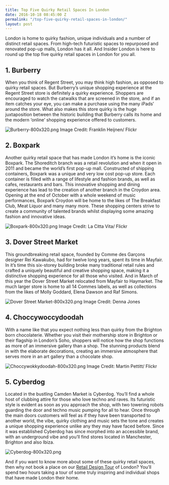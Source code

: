 ```yaml
---
title: Top Five Quirky Retail Spaces In London
date: 2016-10-18 08:45:00 Z
permalink: "/top-five-quirky-retail-spaces-in-london/"
layout: post
---
```


London is home to quirky fashion, unique individuals and a number of distinct retail spaces. From high-tech futuristic spaces to repurposed and renovated pop-up malls, London has it all. And Insider London is here to round up the top five quirky retail spaces in London for you all. 

## 1. Burberry
When you think of Regent Street, you may think high fashion, as opposed to quirky retail spaces. But Burberry’s unique shopping experience at the Regent Street store is definitely a quirky experience. Shoppers are encouraged to watch the catwalks that are screened in the store, and if an item catches your eye, you can make a purchase using the many iPads’ around the store. What also makes this store quirky is the huge juxtaposition between the historic building that Burberry calls its home and the modern ‘online’ shopping experience offered to customers. 

![Burberry-800x320.png](/uploads/Burberry-800x320.png)
Image Credit: Franklin Heijnen/ Flickr

## 2. Boxpark
Another quirky retail space that has made London it’s home is the iconic Boxpark. The Shoreditch branch was a retail revolution and when it open in 2011 and became the world’s first pop-up mall. Constructed of shipping containers, Boxpark was a unique and very low cost pop-up store. Each container is filled with a range of lifestyle and fashion brands, as well as cafes, restaurants and bars. This innovative shopping and dining experience has lead to the creation of another branch in the Croydon area. Opening at the end of October with a whole weekend of music performances, Boxpark Croydon will be home to the likes of The Breakfast Club, Meat Liquor and many many more. These shopping centers strive to create a community of talented brands whilst displaying some amazing fashion and innovative ideas. 

![Boxpark-800x320.png](/uploads/Boxpark-800x320.png)
Image Credit: La Citta Vita/ Flickr

## 3. Dover Street Market
This groundbreaking retail space, founded by Comme des Garçons designer Rei Kawakubo, had for twelve long years, spent its time in Mayfair. In it’s time this six-storey building broke many traditional retail rules and crafted a uniquely beautiful and creative shopping space, making it a distinctive shopping experience for all those who visited. And in March of this year the Dover Street Market relocated from Mayfair to Haymarket. The much larger store is home to all 14 Commes labels, as well as collections from the likes of Molly Goddard, Elena Dawson and Raf Simons. 

![Dover Street Market-800x320.png](/uploads/Dover%20Street%20Market-800x320.png)
Image Credit: Denna Jones

## 4. Choccywoccydoodah
With a name like that you expect nothing less than quirky from the Brighton born chocolaterie. Whether you visit their mothership store in Brighton or their flagship in London’s Soho, shoppers will notice how the shop functions as more of an immersive gallery than a shop. The stunning products blend in with the elaborate decorations, creating an immersive atmosphere that serves more in an art gallery than a chocolate shop. 

![Choccywokkydoodah-800x320.png](/uploads/Choccywokkydoodah-800x320.png)
Image Credit: Martin Pettitt/ Flickr

## 5. Cyberdog
Located in the bustling Camden Market is Cyberdog. You’ll find a whole host of clubbing attire for those who love techno and raves. Its futuristic style is evident as soon as you approach the shop, with two towering robots guarding the door and techno music pumping for all to hear. Once through the main doors customers will feel as if they have been transported to another world, the vibe, quirky clothing and music sets the tone and creates a unique shopping experience unlike any they may have faced before. Since it was established Cyberdog has since morphed into an accessible brand, with an underground vibe and you’ll find stores located in Manchester, Brighton and also Ibiza. 

![Cyberdog-800x320.png](/uploads/Cyberdog-800x320.png)

And if you want to know more about some of these quirky retail spaces, then why not book a place on our [Retail Design Tour](/tours/retail-design/) of London? You’ll spend two hours taking a tour of some truly inspiring and individual shops that have made London their home. 

